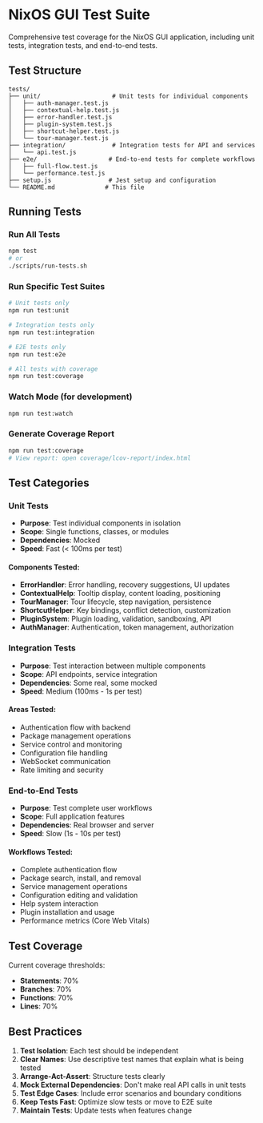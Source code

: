 # NixOS GUI Test Suite

Comprehensive test coverage for the NixOS GUI application, including unit tests, integration tests, and end-to-end tests.

## Test Structure

```
tests/
├── unit/                    # Unit tests for individual components
│   ├── auth-manager.test.js
│   ├── contextual-help.test.js
│   ├── error-handler.test.js
│   ├── plugin-system.test.js
│   ├── shortcut-helper.test.js
│   └── tour-manager.test.js
├── integration/             # Integration tests for API and services
│   └── api.test.js
├── e2e/                    # End-to-end tests for complete workflows
│   ├── full-flow.test.js
│   └── performance.test.js
├── setup.js                # Jest setup and configuration
└── README.md              # This file
```

## Running Tests

### Run All Tests
```bash
npm test
# or
./scripts/run-tests.sh
```

### Run Specific Test Suites
```bash
# Unit tests only
npm run test:unit

# Integration tests only
npm run test:integration

# E2E tests only
npm run test:e2e

# All tests with coverage
npm run test:coverage
```

### Watch Mode (for development)
```bash
npm run test:watch
```

### Generate Coverage Report
```bash
npm run test:coverage
# View report: open coverage/lcov-report/index.html
```

## Test Categories

### Unit Tests
- **Purpose**: Test individual components in isolation
- **Scope**: Single functions, classes, or modules
- **Dependencies**: Mocked
- **Speed**: Fast (< 100ms per test)

#### Components Tested:
- **ErrorHandler**: Error handling, recovery suggestions, UI updates
- **ContextualHelp**: Tooltip display, content loading, positioning
- **TourManager**: Tour lifecycle, step navigation, persistence
- **ShortcutHelper**: Key bindings, conflict detection, customization
- **PluginSystem**: Plugin loading, validation, sandboxing, API
- **AuthManager**: Authentication, token management, authorization

### Integration Tests
- **Purpose**: Test interaction between multiple components
- **Scope**: API endpoints, service integration
- **Dependencies**: Some real, some mocked
- **Speed**: Medium (100ms - 1s per test)

#### Areas Tested:
- Authentication flow with backend
- Package management operations
- Service control and monitoring
- Configuration file handling
- WebSocket communication
- Rate limiting and security

### End-to-End Tests
- **Purpose**: Test complete user workflows
- **Scope**: Full application features
- **Dependencies**: Real browser and server
- **Speed**: Slow (1s - 10s per test)

#### Workflows Tested:
- Complete authentication flow
- Package search, install, and removal
- Service management operations
- Configuration editing and validation
- Help system interaction
- Plugin installation and usage
- Performance metrics (Core Web Vitals)

## Test Coverage

Current coverage thresholds:
- **Statements**: 70%
- **Branches**: 70%
- **Functions**: 70%
- **Lines**: 70%

## Best Practices

1. **Test Isolation**: Each test should be independent
2. **Clear Names**: Use descriptive test names that explain what is being tested
3. **Arrange-Act-Assert**: Structure tests clearly
4. **Mock External Dependencies**: Don't make real API calls in unit tests
5. **Test Edge Cases**: Include error scenarios and boundary conditions
6. **Keep Tests Fast**: Optimize slow tests or move to E2E suite
7. **Maintain Tests**: Update tests when features change